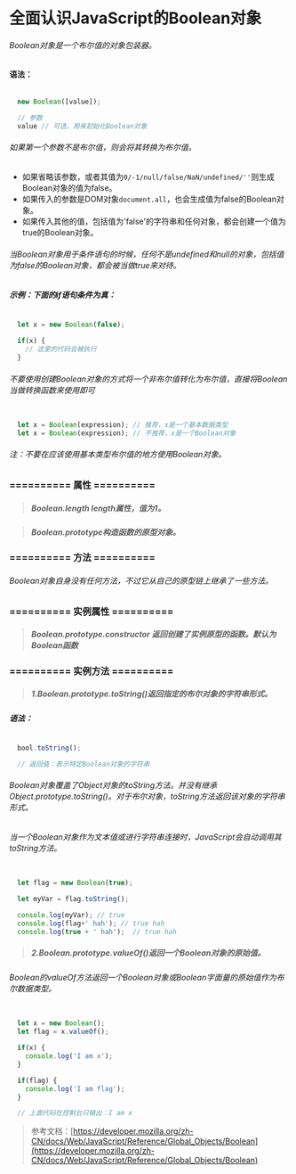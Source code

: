 # 全面认识JavaScript的Boolean对象

###### Boolean对象是一个布尔值的对象包装器。

#### 语法： 

```javascript

  new Boolean([value]);

  // 参数
  value // 可选，用来初始化Boolean对象

```

###### 如果第一个参数不是布尔值，则会将其转换为布尔值。

- 如果省略该参数，或者其值为`0/-1/null/false/NaN/undefined/''`则生成Boolean对象的值为false。
- 如果传入的参数是DOM对象`document.all`，也会生成值为false的Boolean对象。
- 如果传入其他的值，包括值为'false'的字符串和任何对象，都会创建一个值为true的Boolean对象。

###### 当Boolean对象用于条件语句的时候，任何不是undefined和null的对象，包括值为false的Boolean对象，都会被当做true来对待。

##### 示例：下面的if语句条件为真：

```javascript

  let x = new Boolean(false);

  if(x) {
    // 这里的代码会被执行
  }

```

###### 不要使用创建Boolean对象的方式将一个非布尔值转化为布尔值，直接将Boolean当做转换函数来使用即可

```javascript

  let x = Boolean(expression); // 推荐，x是一个基本数据类型
  let x = Boolean(expression); // 不推荐，x是一个Boolean对象

```

###### 注：不要在应该使用基本类型布尔值的地方使用Boolean对象。


### ========== 属性 ==========


>##### Boolean.length length属性，值为1。

>##### Boolean.prototype构造函数的原型对象。


### ========== 方法 ==========


###### Boolean对象自身没有任何方法，不过它从自己的原型链上继承了一些方法。


### ========== 实例属性 ==========


>##### Boolean.prototype.constructor 返回创建了实例原型的函数。默认为Boolean函数


### ========== 实例方法 ==========


>##### 1.Boolean.prototype.toString()返回指定的布尔对象的字符串形式。

##### 语法：

```javascript

  bool.toString();

  // 返回值：表示特定Boolean对象的字符串

```

###### Boolean对象覆盖了Object对象的toString方法。并没有继承Object.prototype.toString()。对于布尔对象，toString方法返回该对象的字符串形式。

###### 当一个Boolean对象作为文本值或进行字符串连接时，JavaScript会自动调用其toString方法。

```javascript

  let flag = new Boolean(true);

  let myVar = flag.toString();

  console.log(myVar); // true
  console.log(flag+' hah'); // true hah
  console.log(true + ' hah');  // true hah

```

>#####  2.Boolean.prototype.valueOf()返回一个Boolean对象的原始值。

###### Boolean的valueOf方法返回一个Boolean对象或Boolean字面量的原始值作为布尔数据类型。

```javascript

  let x = new Boolean();
  let flag = x.valueOf();

  if(x) {
    console.log('I am x');
  }

  if(flag) {
    console.log('I am flag');
  }

  // 上面代码在控制台只输出：I am x

```

> 参考文档：[https://developer.mozilla.org/zh-CN/docs/Web/JavaScript/Reference/Global_Objects/Boolean](https://developer.mozilla.org/zh-CN/docs/Web/JavaScript/Reference/Global_Objects/Boolean)











